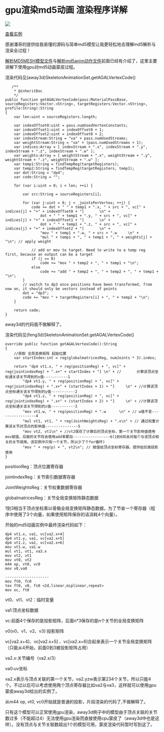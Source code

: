 # gpu渲染md5动画 渲染程序详解

![](http://images.feng3d.me/wordpress/wp-content/uploads/2014/07/20140717212557-300x224.jpg)

[查看实例](http://images.feng3d.me/feng3dDemo/SkeletonAnimatorTest.html)

感谢潘哥的提供给我易懂的源码与简单md5模型让我更轻松地去理解md5解析与渲染全过程！

[解析MD5MESH模型文件](blogs/2014/07/10/1.md)与[解析md5anim动作文件](blogs/2014/07/17/1.md)前面已经有介绍了，这里主要讲解下使用gpu对md5动画蒙皮过程。

渲染代码见(away3d)SkeletonAnimationSet.getAGALVertexCode()

```
   /**
    * @inheritDoc
    */
public function getAGALVertexCode(pass:MaterialPassBase, sourceRegisters:Vector.<String>, targetRegisters:Vector.<String>, profile:String):String
{
    var len:uint = sourceRegisters.length;
    
    var indexOffset0:uint = pass.numUsedVertexConstants;
    var indexOffset1:uint = indexOffset0 + 1;
    var indexOffset2:uint = indexOffset0 + 2;
    var indexStream:String = "va" + pass.numUsedStreams;
    var weightStream:String = "va" + (pass.numUsedStreams + 1);
    var indices:Array = [ indexStream + ".x", indexStream + ".y", indexStream + ".z", indexStream + ".w" ];
    var weights:Array = [ weightStream + ".x", weightStream + ".y", weightStream + ".z", weightStream + ".w" ];
    var temp1:String = findTempReg(targetRegisters);
    var temp2:String = findTempReg(targetRegisters, temp1);
    var dot:String = "dp4";
    var code:String = "";
    
    for (var i:uint = 0; i < len; ++i) {
        
        var src:String = sourceRegisters[i];
        
        for (var j:uint = 0; j < _jointsPerVertex; ++j) {
            code += dot + " " + temp1 + ".x, " + src + ", vc[" + indices[j] + "+" + indexOffset0 + "]		\n" +
                dot + " " + temp1 + ".y, " + src + ", vc[" + indices[j] + "+" + indexOffset1 + "]    	\n" +
                dot + " " + temp1 + ".z, " + src + ", vc[" + indices[j] + "+" + indexOffset2 + "]		\n" +
                "mov " + temp1 + ".w, " + src + ".w		\n" +
                "mul " + temp1 + ", " + temp1 + ", " + weights[j] + "\n"; // apply weight
            
            // add or mov to target. Need to write to a temp reg first, because an output can be a target
            if (j == 0)
                code += "mov " + temp2 + ", " + temp1 + "\n";
            else
                code += "add " + temp2 + ", " + temp2 + ", " + temp1 + "\n";
        }
        // switch to dp3 once positions have been transformed, from now on, it should only be vectors instead of points
        dot = "dp3";
        code += "mov " + targetRegisters[i] + ", " + temp2 + "\n";
    }
    
    return code;
}
```

away3d的代码我不做解释了。

渲染代码见(feng3d)SkeletonAnimationSet.getAGALVertexCode()

```
override public function getAGALVertexCode():String
{
    //获取 全局变换矩阵 起始位置
    var startIndex:int = reg(globalmatricesReg, numJoints * 3).index;

    return "dp4 vt1.x, " + reg(positionReg) + ", vc[" + reg(jointindexReg) + ".x+" + startIndex + "] \n" + //		计算该顶点坐标通关该关节得到的x值-----------1
        "dp4 vt1.y, " + reg(positionReg) + ", vc[" + reg(jointindexReg) + ".x+" + (startIndex + 1) + "]    	\n" + //计算该顶点坐标通关该关节得到的y值-----------2
        "dp4 vt1.z, " + reg(positionReg) + ", vc[" + reg(jointindexReg) + ".x+" + (startIndex + 2) + "]		\n" + //计算该顶点坐标通关该关节得到的z值-----------3
        "mov vt1.w, " + reg(positionReg) + ".w		\n" + // w值不变-----------------4
        "mul vt1, vt1, " + reg(JointWeightsReg) + ".x\n" + // 通过权重计算该关节对顶点的影响值---------------5
        "mov vt2, vt1\n" + //vt2保存了计算后的顶点坐标，第一个关节影响值使用mov赋值，后面的关节将会使用add来累加-----------------6(1到6将会对每个与该顶点相关的关节调用，该实例中只有一个关节，所以少了个for循环)
        "mov " + reg(p) + ", vt2\n"; // 赋值给顶点坐标寄存器，提供给后面投影使用
}
```

positionReg：顶点位置寄存器

jointindexReg：关节索引数据寄存器

JointWeightsReg：关节权重数据寄存器

globalmatricesReg：关节全局变换矩阵静态数据

1到3相当于顶点坐标乘以骨骼全局变换矩阵静态数据，为了节省一个寄存器（程序中使用了3个向量，如果使用矩阵保存的话消耗4个向量）。

 

开始的md5动画实例中最终渲染代码如下：

```
dp4 vt1.x, va1, vc[va2.x+4] 
dp4 vt1.y, va1, vc[va2.x+5]    	
dp4 vt1.z, va1, vc[va2.x+6]		
mov vt1.w, va1.w		
mul vt1, vt1, va3.x
mov vt2, vt1
mov vt0, vt2
m44 op, vt0, vc0
mov v0,va0
 
--------------------
mov ft0, fc0
tex ft0, v0, fs0 <2d,linear,miplinear,repeat>
mov oc, ft0
```

vt0、vt1、vt2：临时变量

va1:顶点坐标数据

vc:前面4个保存的是投影矩阵，后面n*3保存的是n个关节的全局变换矩阵

v0(v0、v1、v2、v3):投影矩阵

vc[va2.x+4]、vc[va2.x+5] 、vc[va2.x+6]合起来表示一个关节全局变换矩阵（只能从4开始，前面0到3被投影矩阵占用）

va2.x:关节编号（va2.x/3）

va0:uv坐标

va2.x表示与顶点关联的第一个关节，va2.yzw表示第234个关节，所以只能4个。不过以后可以考虑使用两个顶点寄存器比如va2与va3，这样就可以使用gpu蒙皮away3d给出的实例了。

从m44 op, vt0, vc0开始就是普通的投影，片段渲染的代码了,不做解释了。

只有这个模型可以正常使用gpu渲染，away3d例子中的模型由于顶点关联的关节数过多（不能超过4）无法使用gpu渲染而直接使用cpu蒙皮了（away3d中也是这样）。没有顶点与关节关联数超出1个的模型可用，蒙皮渲染代码暂时写到这了。